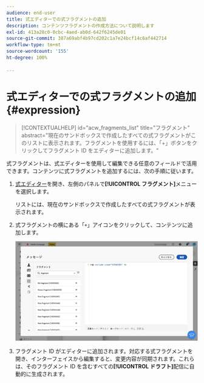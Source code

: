 ```yaml
---
audience: end-user
title: 式エディターでの式フラグメントの追加
description: コンテンツフラグメントの作成方法について説明します
exl-id: 413a28c0-0cbc-4aed-ab0d-642f6245de01
source-git-commit: 387a69abf4b97cd202c1a7e24bcf14c6af442714
workflow-type: tm+mt
source-wordcount: '155'
ht-degree: 100%

---
```


# 式エディターでの式フラグメントの追加 {#expression}

>[!CONTEXTUALHELP]
>id="acw_fragments_list"
>title="フラグメント"
>abstract="現在のサンドボックスで作成したすべての式フラグメントがこのリストに表示されます。フラグメントを使用するには、「+」ボタンをクリックしてフラグメント ID をエディターに追加します。"

<!-- pas vu dans l'UI-->

式フラグメントは、式エディターを使用して編集できる任意のフィールドで活用できます。コンテンツに式フラグメントを追加するには、次の手順に従います。

1. [式エディター](../personalization/gs-personalization.md)を開き、左側のパネルで&#x200B;**[!UICONTROL フラグメント]**&#x200B;メニューを選択します。

   リストには、現在のサンドボックスで作成したすべての式フラグメントが表示されます。

1. 式フラグメントの横にある「`+`」アイコンをクリックして、コンテンツに追加します。

   ![](assets/fragment-add-expression.png)

1. フラグメント ID がエディターに追加されます。対応する式フラグメントを開き、インターフェイスから編集すると、変更内容が同期されます。これらは、そのフラグメント ID を含むすべての&#x200B;**[!UICONTROL ドラフト]**&#x200B;配信に自動的に生成されます。
